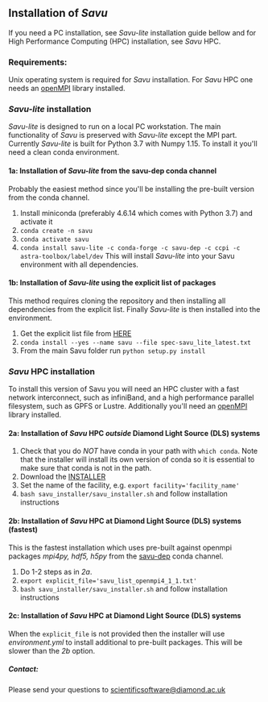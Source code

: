 ## Installation of *Savu*
If you need a PC installation, see *Savu-lite* installation guide bellow and for High Performance Computing (HPC) installation, see *Savu* HPC.

### Requirements:
Unix operating system is required for *Savu* installation. For *Savu* HPC one needs an [openMPI](https://www.open-mpi.org/) library installed.

### *Savu-lite* installation
*Savu-lite* is designed to run on a local PC workstation. The main functionality of *Savu* is preserved with *Savu-lite* except the MPI part.
Currently *Savu-lite* is built for Python 3.7 with Numpy 1.15. To install it you'll need a clean conda environment.

#### 1a: Installation of *Savu-lite* from the savu-dep conda channel
Probably the easiest method since you'll be installing the pre-built version from the conda channel.
1. Install miniconda (preferably 4.6.14 which comes with Python 3.7) and activate it
2. `conda create -n savu`
3. `conda activate savu`
4. `conda install savu-lite -c conda-forge -c savu-dep -c ccpi -c astra-toolbox/label/dev`
This will install *Savu-lite* into your Savu environment with all dependencies.

#### 1b: Installation of *Savu-lite* using the explicit list of packages
This method requires cloning the repository and then installing all dependencies from the explicit list. Finally *Savu-lite* is then installed into the environment.
1. Get the explicit list file from [HERE](https://github.com/DiamondLightSource/Savu/blob/master/install/savu_lite37/spec-savu_lite_latest.txt)
2. `conda install --yes --name savu --file spec-savu_lite_latest.txt`
3. From the main Savu folder run `python setup.py install`

### *Savu* HPC installation
To install this version of Savu you will need an HPC cluster with a fast network interconnect, such as infiniBand, and
a high performance parallel filesystem, such as GPFS or Lustre. Additionally you'll need an [openMPI](https://www.open-mpi.org/) library installed.

#### 2a: Installation of *Savu* HPC _outside_ Diamond Light Source (DLS) systems
1. Check that you do *NOT* have conda in your path with `which conda`. Note that the installer will install its own version of conda so it is essential to make sure that conda is not in the path.
2. Download the [INSTALLER](https://github.com/DiamondLightSource/Savu/blob/master/install/savu_hpc/savu_installer.tar.gz)
3. Set the name of the facility, e.g. `export facility='facility_name'`
4. `bash savu_installer/savu_installer.sh` and follow installation instructions

#### 2b: Installation of *Savu* HPC at Diamond Light Source (DLS) systems (fastest)
This is the fastest installation which uses pre-built against openmpi packages _mpi4py, hdf5, h5py_ from the [savu-dep](https://anaconda.org/savu-dep) conda channel.
1. Do 1-2 steps as in *2a*.
2. `export explicit_file='savu_list_openmpi4_1_1.txt'`
3. `bash savu_installer/savu_installer.sh` and follow installation instructions

#### 2c: Installation of *Savu* HPC at Diamond Light Source (DLS) systems
When the `explicit_file` is not provided then the installer will use _environment.yml_ to install additional to pre-built packages. This will be slower than the *2b* option.

##### Contact:
Please send your questions to scientificsoftware@diamond.ac.uk
